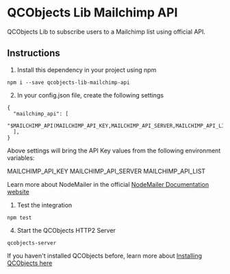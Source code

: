 # QCObjects Lib Mailchimp API

QCObjects Lib to subscribe users to a Mailchimp list using official API.

## Instructions

1. Install this dependency in your project using npm

```shell
npm i --save qcobjects-lib-mailchimp-api
```

2. In your config.json file, create the following settings

```shell
{
  "mailchimp_api": [
    "$MAILCHIMP_API(MAILCHIMP_API_KEY,MAILCHIMP_API_SERVER,MAILCHIMP_API_LIST)"
  ],
}
```

Above settings will bring the API Key values from the following environment variables:

MAILCHIMP_API_KEY
MAILCHIMP_API_SERVER
MAILCHIMP_API_LIST

Learn more about NodeMailer in the official [NodeMailer Documentation website](https://nodemailer.com/about/)

1. Test the integration

```shell
npm test
```

4. Start the QCObjects HTTP2 Server

```shell
qcobjects-server
```
If you haven't installed QCObjects before, learn more about [Installing QCObjects here](https://docs.qcobjects.org/#installing)
